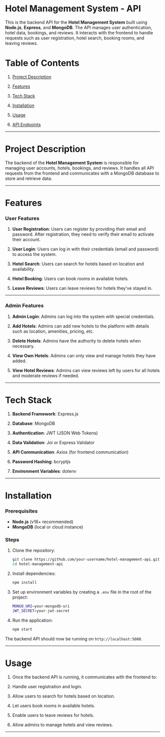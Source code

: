 # Hotel Management System - API

This is the backend API for the **Hotel Management System** built using **Node.js**, **Express**, and **MongoDB**. The API manages user authentication, hotel data, bookings, and reviews. It interacts with the frontend to handle requests such as user registration, hotel search, booking rooms, and leaving reviews.

# Table of Contents

1) [Project Description](#project-description)

2) [Features](#features)

3) [Tech Stack](#tech-stack)

4) [Installation](#installation)

5) [Usage](#usage)

6) [API Endpoints](#api-endpoints)

---

# Project Description

The backend of the **Hotel Management System** is responsible for managing user accounts, hotels, bookings, and reviews. It handles all API requests from the frontend and communicates with a MongoDB database to store and retrieve data.

---

# Features

### User Features

1. **User Registration**: Users can register by providing their email and password. After registration, they need to verify their email to activate their account.
   
2. **User Login**: Users can log in with their credentials (email and password) to access the system.

3. **Hotel Search**: Users can search for hotels based on location and availability.

4. **Hotel Booking**: Users can book rooms in available hotels.

5. **Leave Reviews**: Users can leave reviews for hotels they’ve stayed in.

---

### Admin Features

1. **Admin Login**: Admins can log into the system with special credentials.

2. **Add Hotels**: Admins can add new hotels to the platform with details such as location, amenities, pricing, etc.

3. **Delete Hotels**: Admins have the authority to delete hotels when necessary.

4. **View Own Hotels**: Admins can only view and manage hotels they have added.

5. **View Hotel Reviews**: Admins can view reviews left by users for all hotels and moderate reviews if needed.

---

# Tech Stack

1. **Backend Framework**: Express.js

2. **Database**: MongoDB

3. **Authentication**: JWT (JSON Web Tokens)

4. **Data Validation**: Joi or Express Validator

5. **API Communication**: Axios (for frontend communication)

6. **Password Hashing**: bcryptjs

7. **Environment Variables**: dotenv

---

# Installation

### Prerequisites

- **Node.js** (v16+ recommended)
- **MongoDB** (local or cloud instance)

### Steps

1. Clone the repository:

    ```bash
    git clone https://github.com/your-username/hotel-management-api.git
    cd hotel-management-api
    ```

2. Install dependencies:

    ```bash
    npm install
    ```

3. Set up environment variables by creating a `.env` file in the root of the project:

    ```bash
    MONGO_URI=your-mongodb-uri
    JWT_SECRET=your-jwt-secret
    ```

4. Run the application:

    ```bash
    npm start
    ```

The backend API should now be running on `http://localhost:5000`.

---

# Usage

1. Once the backend API is running, it communicates with the frontend to:

2. Handle user registration and login.

3. Allow users to search for hotels based on location.

4. Let users book rooms in available hotels.

5. Enable users to leave reviews for hotels.

6. Allow admins to manage hotels and view reviews.

---

